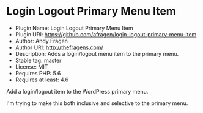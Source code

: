# Login Logout Primary Menu Item

* Plugin Name:       Login Logout Primary Menu Item
* Plugin URI:        https://github.com/afragen/login-logout-primary-menu-item
* Author:            Andy Fragen
* Author URI:        http://thefragens.com/
* Description:       Adds a login/logout menu item to the primary menu.
* Stable tag:        master
* License:           MIT
* Requires PHP:      5.6
* Requires at least: 4.6

Add a login/logout item to the WordPress primary menu.

I'm trying to make this both inclusive and selective to the primary menu.
